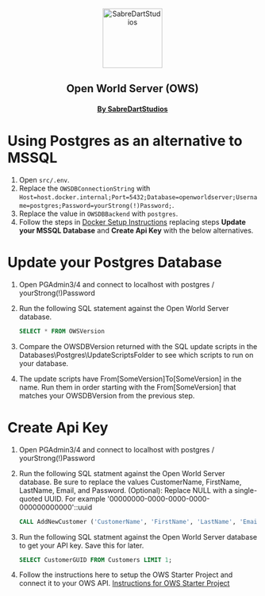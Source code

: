 




<p align="center">
    <br>
    <img src="img/Logo512pxWhite.png" alt="SabreDartStudios" width="120">
    <h2 align="center">Open World Server (OWS)</h2>
    <h4 align="center"><a href="http://www.sabredartstudios.com/">By SabreDartStudios</a></h4>
</p>

# Using Postgres as an alternative to MSSQL

1. Open `src/.env`.
2. Replace the `OWSDBConnectionString` with `Host=host.docker.internal;Port=5432;Database=openworldserver;Username=postgres;Password=yourStrong(!)Password;`.
3. Replace the value in `OWSDBBackend` with `postgres`.
4. Follow the steps in [Docker Setup Instructions](DOCKER.md) replacing steps **Update your MSSQL Database** and **Create Api Key** with the below alternatives.

# Update your Postgres Database
1. Open PGAdmin3/4 and connect to localhost with postgres / yourStrong(!)Password
2. Run the following SQL statement against the Open World Server database.

    ```sql
    SELECT * FROM OWSVersion
    ```
3. Compare the OWSDBVersion returned with the SQL update scripts in the Databases\Postgres\UpdateScriptsFolder to see which scripts to run on your database.
4. The update scripts have From[SomeVersion]To[SomeVersion] in the name.  Run them in order starting with the From[SomeVersion] that matches your OWSDBVersion from the previous step.

# Create Api Key
1. Open PGAdmin3/4 and connect to localhost with postgres / yourStrong(!)Password
2. Run the following SQL statment against the Open World Server database.  Be sure to replace the values CustomerName, FirstName, LastName, Email, and Password.
   (Optional): Replace NULL with a single-quoted UUID. For example '00000000-0000-0000-0000-000000000000'::uuid

    ```sql
    CALL AddNewCustomer ('CustomerName', 'FirstName', 'LastName', 'Email', 'Password', NULL);
    ```
3. Run the following SQL statment against the Open World Server database to get your API key.  Save this for later.

    ```sql
    SELECT CustomerGUID FROM Customers LIMIT 1;
    ```
4. Follow the instructions here to setup the OWS Starter Project and connect it to your OWS API.  [Instructions for OWS Starter Project](http://rpgwebapi.sabredartstudios.com/Docs/Install)
